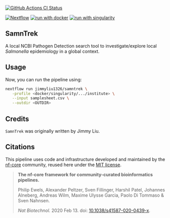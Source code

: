 [![GitHub Actions CI Status](https://github.com/nf/samntrek/actions/workflows/ci.yml/badge.svg)](https://github.com/nf/samntrek/actions/workflows/ci.yml)

[![Nextflow](https://img.shields.io/badge/nextflow%20DSL2-%E2%89%A523.04.0-23aa62.svg)](https://www.nextflow.io/)
[![run with docker](https://img.shields.io/badge/run%20with-docker-0db7ed?labelColor=000000&logo=docker)](https://www.docker.com/)
[![run with singularity](https://img.shields.io/badge/run%20with-singularity-1d355c.svg?labelColor=000000)](https://sylabs.io/docs/)

## SamnTrek

A local NCBI Pathogen Detection search tool to investigate/explore local *Salmonella* epidemiology in a global context.

## Usage

Now, you can run the pipeline using:

```bash
nextflow run jimmyliu1326/samntrek \
   -profile <docker/singularity/.../institute> \
   --input samplesheet.csv \
   --outdir <OUTDIR>
```

## Credits

`SamnTrek` was originally written by Jimmy Liu.

<!-- We thank the following people for their extensive assistance in the development of this pipeline: -->

<!-- ## Contributions and Support

If you would like to contribute to this pipeline, please see the [contributing guidelines](.github/CONTRIBUTING.md). -->

## Citations

<!-- TODO nf-core: Add citation for pipeline after first release. Uncomment lines below and update Zenodo doi and badge at the top of this file. -->
<!-- If you use nf/samntrek for your analysis, please cite it using the following doi: [10.5281/zenodo.XXXXXX](https://doi.org/10.5281/zenodo.XXXXXX) -->

<!-- TODO nf-core: Add bibliography of tools and data used in your pipeline -->

<!--An extensive list of references for the tools used by the pipeline can be found in the [`CITATIONS.md`](CITATIONS.md) file. -->

This pipeline uses code and infrastructure developed and maintained by the [nf-core](https://nf-co.re) community, reused here under the [MIT license](https://github.com/nf-core/tools/blob/master/LICENSE).

> **The nf-core framework for community-curated bioinformatics pipelines.**
>
> Philip Ewels, Alexander Peltzer, Sven Fillinger, Harshil Patel, Johannes Alneberg, Andreas Wilm, Maxime Ulysse Garcia, Paolo Di Tommaso & Sven Nahnsen.
>
> _Nat Biotechnol._ 2020 Feb 13. doi: [10.1038/s41587-020-0439-x](https://dx.doi.org/10.1038/s41587-020-0439-x).
